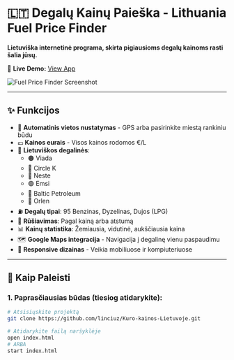 # 🇱🇹 Degalų Kainų Paieška - Lithuania Fuel Price Finder

**Lietuviška internetinė programa, skirta pigiausioms degalų kainoms rasti šalia jūsų.**

🔗 **Live Demo:** [View App](https://linciuz.github.io/Kuro-kainos-Lietuvoje/)

![Fuel Price Finder Screenshot](https://img.shields.io/badge/Made%20in-Lithuania-yellow?style=for-the-badge&logo=data:image/png;base64,iVBORw0KGgoAAAANSUhEUgAAAAEAAAABCAYAAAAfFcSJAAAADUlEQVR42mNk+M9QDwADhgGAWjR9awAAAABJRU5ErkJggg==)

---

## ✨ Funkcijos

- 📍 **Automatinis vietos nustatymas** - GPS arba pasirinkite miestą rankiniu būdu
- 💶 **Kainos eurais** - Visos kainos rodomos €/L
- 🏪 **Lietuviškos degalinės**:
  - 🟠 Viada
  - 🔴 Circle K
  - 🔵 Neste
  - 🟢 Emsi
  - 🔷 Baltic Petroleum
  - 🔴 Orlen
- ⛽ **Degalų tipai**: 95 Benzinas, Dyzelinas, Dujos (LPG)
- 🔄 **Rūšiavimas**: Pagal kainą arba atstumą
- 📊 **Kainų statistika**: Žemiausia, vidutinė, aukščiausia kaina
- 🗺️ **Google Maps integracija** - Navigacija į degalinę vienu paspaudimu
- 📱 **Responsive dizainas** - Veikia mobiliuose ir kompiuteriuose

---

## 🚀 Kaip Paleisti

### 1. **Paprasčiausias būdas (tiesiog atidarykite):**
```bash
# Atsisiųskite projektą
git clone https://github.com/linciuz/Kuro-kainos-Lietuvoje.git

# Atidarykite failą naršyklėje
open index.html
# ARBA
start index.html
